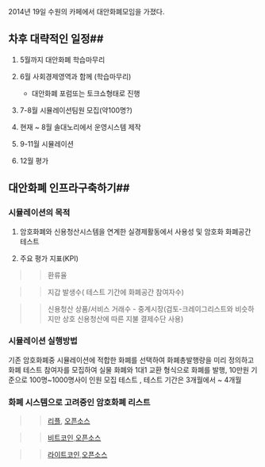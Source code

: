 2014년 19일 수원의 카페에서 대안화폐모임을 가졌다.

## 차후 대략적인 일정##

1. 5월까지 대안화폐 학습마무리

2. 6월 사회경제영역과 함께 (학습마무리)
   - 대안화폐 포럼또는 토크쇼형태로 진행

3. 7-8월 시뮬레이션팀원 모집(약100명?)

4. 현재 ~ 8월 솔대노리에서 운영시스템 제작

5. 9-11월 시뮬레이션

6. 12월 평가


## 대안화폐 인프라구축하기##

### 시뮬레이션의 목적 

1. 암호화폐와 신용청산시스템을 연계한 실경제활동에서 사용성 및 암호화 화폐공간 테스트

2. 주요 평가 지표(KPI)

>> 환류율

>> 지갑 발생수( 테스트 기간에 화폐공간 참여자수)

>> 신용청산 상품/서비스 거래수 - 중계시장(검토-크레이그리스트와 비슷하지만 상호 신용청산에 따른 지불 결제수단 사용)

### 시뮬레이션 실행방법

기존 암호화폐중 시뮬레이션에 적합한 화폐를 선택하여 화폐총발행량을 미리 정의하고 
화폐 테스트 참여자를 모집하여 실물 화폐와 1대1 교환 형식으로 화폐를 발행,
10만원 기준으로 100명~1000명사이 인원 모집 테스트 , 테스트 기간은 3개월에서 ~ 4개월


### 화폐 시스템으로 고려중인 암호화폐 리스트

>> [리플](http://www.ripple.com), [오픈소스](https://github.com/ripple)

>> [비트코인](http://www.bitcoin.org),[오픈소스](https://github.com/bitcoin)

>> [라이트코인](http://www.litecoin.org),[오픈소스](https://github.com/bitcoin)
    
